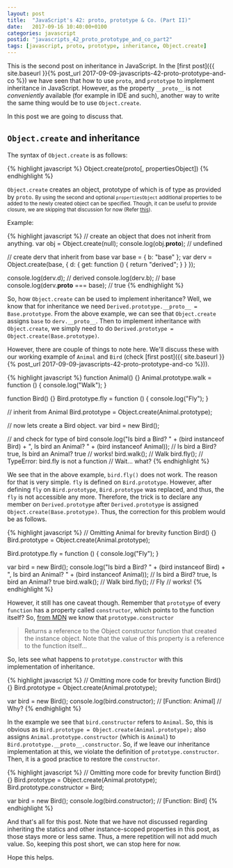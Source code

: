 ```yaml
---
layout: post
title:  "JavaScript's 42: proto, prototype & Co. (Part II)"
date:   2017-09-16 10:40:00+0100
categories: javascript
postid: "javascripts_42_proto_prototype_and_co_part2"
tags: [javascript, proto, prototype, inheritance, Object.create]
---
```


This is the second post on inheritance in JavaScript.
In the [first post]({{ site.baseurl }}{% post_url 2017-09-09-javascripts-42-proto-prototype-and-co %}) we have seen that how to use `proto`, and `prototype` to implement inheritance in JavaScript.
However, as the property `__proto__` is not *conveniently* available (for example in IDE and such), another way to write the same thing would be to use `Object.create`.

In this post we are going to discuss that.

## `Object.create` and inheritance ##

The syntax of `Object.create` is as follows:

{% highlight javascript %}
Object.create(proto[, propertiesObject])
{% endhighlight %}

`Object.create` creates an object, prototype of which is of type as provided by `proto`. <small>By using the second and optional `propertiesObject` additional properties to be added to the newly created object can be specified. Though, it can be useful to provide closure, we are skipping that discussion for now (Refer [this](https://stackoverflow.com/a/4166723/2270340)).</small>

Example:

{% highlight javascript %}
// create an object that does not inherit from anything.
var obj = Object.create(null);
console.log(obj.__proto__); // undefined

// create derv that inherit from base
var base = { b: "base" };
var derv = Object.create(base, {
    d: {
        get: function () { return "derived"; }
    }
});

console.log(derv.d);                    // derived
console.log(derv.b);                    // base
console.log(derv.__proto__ === base);   // true
{% endhighlight %}

So, how `Object.create` can be used to implement inheritance? Well, we know that for inheritance we need `Derived.prototype.__proto__ = Base.prototype`. From the above example, we can see that `Object.create` assigns `base` to `derv.__proto__`. Then to implement inheritance with `Object.create`, we simply need to do `Derived.prototype = Object.create(Base.prototype)`.

However, there are couple of things to note here. We'll discuss these with our working example of `Animal` and `Bird` (check [first post]({{ site.baseurl }}{% post_url 2017-09-09-javascripts-42-proto-prototype-and-co %})).

{% highlight javascript %}
function Animal() {}
Animal.prototype.walk = function () { console.log("Walk"); }

function Bird() {}
Bird.prototype.fly = function () { console.log("Fly"); }

// inherit from Animal
Bird.prototype = Object.create(Animal.prototype);

// now lets create a Bird object.
var bird = new Bird();

// and check for type of bird
console.log("Is bird a Bird? " + (bird instanceof Bird) + ", Is bird an Animal? " + (bird instanceof Animal));           // Is bird a Bird? true, Is bird an Animal? true // works!
bird.walk();        // Walk
bird.fly();         // TypeError: bird.fly is not a function // Wait... what?
{% endhighlight %}

We see that in the above example, `bird.fly()` does not work. The reason for that is very simple. `fly` is defined on `Bird.prototype`. However, after defining `fly` on `Bird.prototype`, `Bird.prototype` was replaced, and thus, the `fly` is not accessible any more. Therefore, the trick is to declare any member on `Derived.prototype` after `Derived.prototype` is assigned `Object.create(Base.prototype)`. Thus, the correction for this problem would be as follows.

{% highlight javascript %}
// Omitting Animal for brevity
function Bird() {}
Bird.prototype = Object.create(Animal.prototype);

Bird.prototype.fly = function () { console.log("Fly"); }

var bird = new Bird();
console.log("Is bird a Bird? " + (bird instanceof Bird) + ", Is bird an Animal? " + (bird instanceof Animal));           // Is bird a Bird? true, Is bird an Animal? true
bird.walk();        // Walk
bird.fly();         // Fly // works!
{% endhighlight %}

However, it still has one caveat though. Remember that `prototype` of every `function` has a property called `constructor`, which points to the function itself? So, [from MDN](https://developer.mozilla.org/en/docs/Web/JavaScript/Reference/Global_Objects/Object/constructor) we know that `prototype.constructor`
>Returns a reference to the Object constructor function that created the instance object. Note that the value of this property is a reference to the function itself...

So, lets see what happens to `prototype.constructor` with this implementation of inheritance.

{% highlight javascript %}
// Omitting more code for brevity
function Bird() {}
Bird.prototype = Object.create(Animal.prototype);

var bird = new Bird();
console.log(bird.constructor); // [Function: Animal] // Why?
{% endhighlight %}

In the example we see that `bird.constructor` refers to `Animal`. So, this is obvious as `Bird.prototype = Object.create(Animal.prototype);` also assigns `Animal.prototype.constructor` (which is `Animal`) to `Bird.prototype.__proto__.constructor`. So, if we leave our inheritance implementation at this, we violate the definition of `prototype.constructor`. Then, it is a good practice to restore the `constructor`.

{% highlight javascript %}
// Omitting more code for brevity
function Bird() {}
Bird.prototype = Object.create(Animal.prototype);
Bird.prototype.constructor = Bird;

var bird = new Bird();
console.log(bird.constructor); // [Function: Bird]
{% endhighlight %}

And that's all for this post. Note that we have not discussed regarding inheriting the statics and other instance-scoped properties in this post, as those stays more or less same. Thus, a mere repetition will not add much value. So, keeping this post short, we can stop here for now.

Hope this helps.